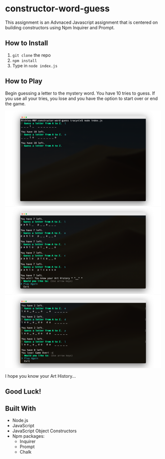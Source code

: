 # constructor-word-guess

This assignment is an Advnaced Javascript assignment that is centered on building constructors using Npm Inquirer and Prompt. 


## How to Install
1. `git clone` the repo
2. `npm install`
3. Type in `node index.js`

## How to Play
Begin guessing a letter to the mystery word. You have 10 tries to guess. If you use all your tries, you lose and you have the option to start over or end the game.

![Screenshot](gif/wordguess1.png)
![Screenshot](gif/wordguess2.png)
![Screenshot](gif/wordguess3.png)

I hope you know your Art History...
## Good Luck!

## Built With
* Node.js
* JavaScript
* JavaScript Object Constructors
* Npm packages: 
    * Inquirer 
    * Prompt
    * Chalk
